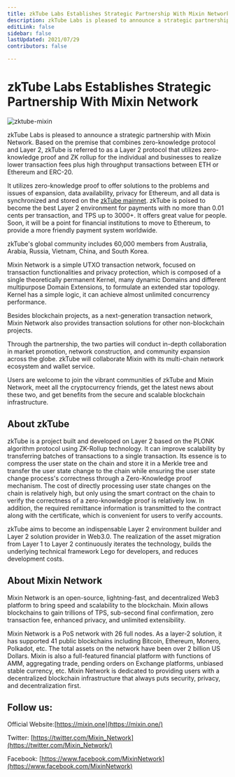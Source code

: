 ```yaml
---
title: zkTube Labs Establishes Strategic Partnership With Mixin Network
description: zkTube Labs is pleased to announce a strategic partnership with Mixin Network. Through the partnership, the two parties will conduct in-depth collaboration in market promotion, network construction, and community expansion across the globe. 
editLink: false
sidebar: false
lastUpdated: 2021/07/29
contributors: false

---
```


# zkTube Labs Establishes Strategic Partnership With Mixin Network

![zktube-mixin](./zktube-mixin.png)

zkTube Labs is pleased to announce a strategic partnership with Mixin Network. Based on the premise that combines zero-knowledge protocol and Layer 2, zkTube is referred to as a Layer 2 protocol that utilizes zero-knowledge proof and ZK rollup for the individual and businesses to realize lower transaction fees plus high throughput transactions between ETH or Ethereum and ERC-20.

It utilizes zero-knowledge proof to offer solutions to the problems and issues of expansion, data availability, privacy for Ethereum, and all data is synchronized and stored on the [zkTube mainnet](https://zktube.io/). zkTube is poised to become the best Layer 2 environment for payments with no more than 0.01 cents per transaction, and TPS up to 3000+. It offers great value for people. Soon, it will be a point for financial institutions to move to Ethereum, to provide a more friendly payment system worldwide.

zkTube's global community includes 60,000 members from Australia, Arabia, Russia, Vietnam, China, and South Korea.

Mixin Network is a simple UTXO transaction network, focused on transaction functionalities and privacy protection, which is composed of a single theoretically permanent Kernel, many dynamic Domains and different multipurpose Domain Extensions, to formulate an extended star topology. Kernel has a simple logic, it can achieve almost unlimited concurrency performance.

Besides blockchain projects, as a next-generation transaction network, Mixin Network also provides transaction solutions for other non-blockchain projects.

Through the partnership, the two parties will conduct in-depth collaboration in market promotion, network construction, and community expansion across the globe. zkTube will collaborate Mixin with its multi-chain network ecosystem and wallet service.

Users are welcome to join the vibrant communities of zkTube and Mixin Network, meet all the cryptocurrency friends, get the latest news about these two, and get benefits from the secure and scalable blockchain infrastructure.

## About zkTube

zkTube is a project built and developed on Layer 2 based on the PLONK algorithm protocol using ZK-Rollup technology. It can improve scalability by transferring batches of transactions to a single transaction. Its essence is to compress the user state on the chain and store it in a Merkle tree and transfer the user state change to the chain while ensuring the user state change process's correctness through a Zero-Knowledge proof mechanism. The cost of directly processing user state changes on the chain is relatively high, but only using the smart contract on the chain to verify the correctness of a zero-knowledge proof is relatively low. In addition, the required remittance information is transmitted to the contract along with the certificate, which is convenient for users to verify accounts.

zkTube aims to become an indispensable Layer 2 environment builder and Layer 2 solution provider in Web3.0. The realization of the asset migration from Layer 1 to Layer 2 continuously iterates the technology, builds the underlying technical framework Lego for developers, and reduces development costs.

## About Mixin Network

Mixin Network is an open-source, lightning-fast, and decentralized Web3 platform to bring speed and scalability to the blockchain. Mixin allows blockchains to gain trillions of TPS, sub-second final confirmation, zero transaction fee, enhanced privacy, and unlimited extensibility.

Mixin Network is a PoS network with 26 full nodes. As a layer-2 solution, it has supported 41 public blockchains including Bitcoin, Ethereum, Monero, Polkadot, etc. The total assets on the network have been over 2 billion US Dollars. Mixin is also a full-featured financial platform with functions of AMM, aggregating trade, pending orders on Exchange platforms, unbiased stable currency, etc. Mixin Network is dedicated to providing users with a decentralized blockchain infrastructure that always puts security, privacy, and decentralization first.

## Follow us:

Official Website:[https://mixin.one](https://mixin.one/)

Twitter: [https://twitter.com/Mixin_Network](https://twitter.com/Mixin_Network/)

Facebook: [https://www.facebook.com/MixinNetwork](https://www.facebook.com/MixinNetwork)
